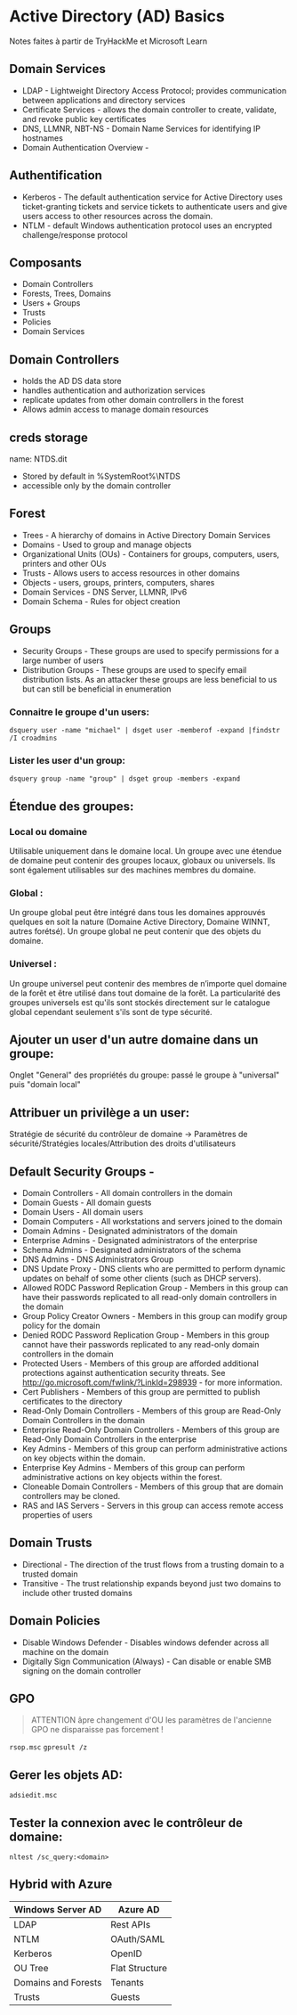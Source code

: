 # Active Directory (AD) Basics

Notes faites à partir de TryHackMe et Microsoft Learn

## Domain Services 
 
- LDAP - Lightweight Directory Access Protocol; provides communication between applications and directory services
- Certificate Services - allows the domain controller to create, validate, and revoke public key certificates
- DNS, LLMNR, NBT-NS - Domain Name Services for identifying IP hostnames
- Domain Authentication Overview - 

## Authentification

- Kerberos - The default authentication service for Active Directory uses ticket-granting tickets and service tickets to authenticate users and give users access to other resources across the domain.
- NTLM - default Windows authentication protocol uses an encrypted challenge/response protocol


## Composants

- Domain Controllers
- Forests, Trees, Domains
- Users + Groups 
- Trusts
- Policies 
- Domain Services

## Domain Controllers

- holds the AD DS data store 
- handles authentication and authorization services 
- replicate updates from other domain controllers in the forest
- Allows admin access to manage domain resources


## creds storage

name: NTDS.dit

- Stored by default in %SystemRoot%\NTDS
- accessible only by the domain controller


## Forest

- Trees - A hierarchy of domains in Active Directory Domain Services
- Domains - Used to group and manage objects 
- Organizational Units (OUs) - Containers for groups, computers, users, printers and other OUs
- Trusts - Allows users to access resources in other domains
- Objects - users, groups, printers, computers, shares
- Domain Services - DNS Server, LLMNR, IPv6
- Domain Schema - Rules for object creation


## Groups  

- Security Groups - These groups are used to specify permissions for a large number of users
- Distribution Groups - These groups are used to specify email distribution lists. As an attacker these groups are less beneficial to us but can still be beneficial in enumeration

### Connaitre le groupe d'un users:

`dsquery user -name "michael" | dsget user -memberof -expand |findstr /I croadmins`
	
### Lister les user d'un group:

`dsquery group -name "group" | dsget group -members -expand`

## Étendue des groupes:	
	
### Local ou domaine

Utilisable uniquement dans le domaine local. Un groupe avec une étendue de domaine peut contenir des groupes locaux, globaux ou universels.	
Ils sont également utilisables sur des machines membres du domaine.
	
### Global :

Un groupe global peut être intégré dans tous les domaines approuvés quelques en soit la nature (Domaine Active Directory, Domaine WINNT,
autres forétsé). Un groupe global ne peut contenir que des objets du domaine.

### Universel :

Un groupe universel peut contenir des membres de n’importe quel domaine de la forêt et être utilisé dans tout domaine de la forêt. 
La particularité des groupes universels est qu'ils sont stockés directement sur le catalogue global cependant seulement s'ils sont de type sécurité.

## Ajouter un user d'un autre domaine dans un groupe:

Onglet "General" des propriétés du groupe: passé le groupe à "universal" puis "domain local"
	
## Attribuer un privilège a un user:

Stratégie de sécurité du contrôleur de domaine -> Paramètres de sécurité/Stratégies locales/Attribution des droits d'utilisateurs



## Default Security Groups - 

- Domain Controllers - All domain controllers in the domain
- Domain Guests - All domain guests
- Domain Users - All domain users
- Domain Computers - All workstations and servers joined to the domain
- Domain Admins - Designated administrators of the domain
- Enterprise Admins - Designated administrators of the enterprise
- Schema Admins - Designated administrators of the schema
- DNS Admins - DNS Administrators Group
- DNS Update Proxy - DNS clients who are permitted to perform dynamic updates on behalf of some other clients (such as DHCP servers).
- Allowed RODC Password Replication Group - Members in this group can have their passwords replicated to all read-only domain controllers in the domain
- Group Policy Creator Owners - Members in this group can modify group policy for the domain
- Denied RODC Password Replication Group - Members in this group cannot have their passwords replicated to any read-only domain controllers in the domain
- Protected Users - Members of this group are afforded additional protections against authentication security threats. See http://go.microsoft.com/fwlink/?LinkId=298939 - for more information.
- Cert Publishers - Members of this group are permitted to publish certificates to the directory
- Read-Only Domain Controllers - Members of this group are Read-Only Domain Controllers in the domain
- Enterprise Read-Only Domain Controllers - Members of this group are Read-Only Domain Controllers in the enterprise
- Key Admins - Members of this group can perform administrative actions on key objects within the domain.
- Enterprise Key Admins - Members of this group can perform administrative actions on key objects within the forest.
- Cloneable Domain Controllers - Members of this group that are domain controllers may be cloned.
- RAS and IAS Servers - Servers in this group can access remote access properties of users

## Domain Trusts

- Directional - The direction of the trust flows from a trusting domain to a trusted domain
- Transitive - The trust relationship expands beyond just two domains to include other trusted domains

## Domain Policies

- Disable Windows Defender - Disables windows defender across all machine on the domain
- Digitally Sign Communication (Always) - Can disable or enable SMB signing on the domain controller

## GPO

> ATTENTION âpre changement d'OU les paramètres de l'ancienne GPO ne disparaisse pas forcement !

`rsop.msc`
`gpresult /z`

## Gerer les objets AD: 

`adsiedit.msc`

## Tester la connexion avec le contrôleur de domaine:

`nltest /sc_query:<domain>`



## Hybrid with Azure

| Windows Server AD	 | Azure AD |
|--------------------|----------|
| LDAP | Rest APIs |
| NTLM | OAuth/SAML |
| Kerberos | OpenID |
| OU Tree | Flat Structure |
| Domains and Forests | Tenants |
| Trusts | Guests |

